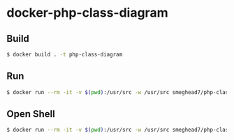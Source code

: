 # docker-php-class-diagram


## Build

```bash
$ docker build . -t php-class-diagram
```

## Run

```bash
$ docker run --rm -it -v $(pwd):/usr/src -w /usr/src smeghead7/php-class-diagram bash -c 'php-class-diagram php-source-directory | plantuml -pipe -tpng > class-dialog.png'
```

## Open Shell

```bash
$ docker run --rm -it -v $(pwd):/usr/src -w /usr/src smeghead7/php-class-diagram bash
```
